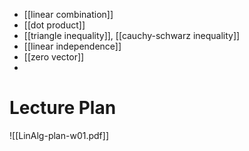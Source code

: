 
- [[linear combination]]
- [[dot product]]
- [[triangle inequality]], [[cauchy-schwarz inequality]]
- [[linear independence]]
- [[zero vector]]
- 


# Lecture Plan

![[LinAlg-plan-w01.pdf]]